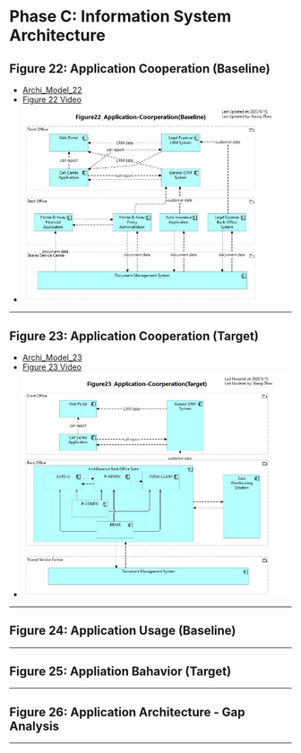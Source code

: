 # Phase C: Information System Architecture

## Figure 22: Application Cooperation (Baseline)

- [Archi_Model_22](./Phase_C_IS_Architecture_Application/22-Application-Cooperation-Baseline.archimate)
- [Figure 22 Video](https://youtu.be/tDn6aAQz5Ho)
- ![Figure 22](./Phase_C_IS_Architecture_Application/Figure22_Application-Coorperation(Baseline).jpg)

---

## Figure 23: Application Cooperation (Target)

- [Archi_Model_23](./Phase_C_IS_Architecture_Application/23-Application-Cooperation-Target.archimate)
- [Figure 23 Video](https://youtu.be/3SuWjZdnCY0)
- ![Figure 23](./Phase_C_IS_Architecture_Application/Figure23_Application-Coorperation(Target).jpg)

---

## Figure 24: Application Usage (Baseline)

---

## Figure 25: Appliation Bahavior (Target)

---

## Figure 26: Application Architecture - Gap Analysis

---

